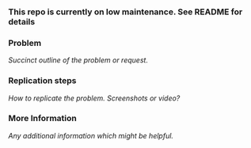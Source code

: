 ### This repo is currently on low maintenance. See README for details

### Problem

*Succinct outline of the problem or request.*

### Replication steps

*How to replicate the problem. Screenshots or video?*

### More Information

*Any additional information which might be helpful.*

